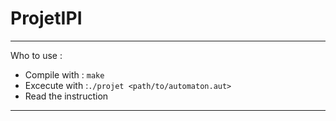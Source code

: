 # ProjetIPI


***
Who to use :
* Compile with : ```make```
* Excecute with :```./projet <path/to/automaton.aut>```
* Read the instruction
***
